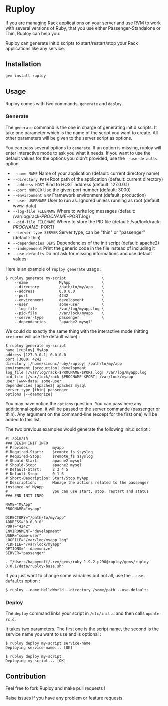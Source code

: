 # Ruploy

If you are managing Rack applications on your server and use RVM to work with
several versions of Ruby, that you use either Passenger-Standalone or Thin, Ruploy can help you.

Ruploy can generate init.d scripts to start/restart/stop your Rack applications like any service.

## Installation

    gem install ruploy

## Usage

Ruploy comes with two commands, `generate` and `deploy`.

### Generate

The `generate` command is the one in charge of generating init.d scripts. It
take one parameter which is the name of the script you want to create. All other
parameters will be given to the server script as options.

You can pass several options to `generate`. If an option is missing, ruploy will
enter interactive mode to ask you what it needs. If you want to use the default
values for the options you didn't provided, use the `--use-defaults` option.

* `--name NAME`           Name of your application (default: current directory name)
* `--directory PATH`      Root path of the application (default: current directory)
* `--address HOST`        Bind to HOST address (default: 127.0.0.1)
* `--port NUMBER`         Use the given port number (default: 3000)
* `--environment ENV`     Framework environment (default: production)
* `--user USERNAME`       User to run as. Ignored unless running as root (default: www-data)
* `--log-file FILENAME`   Where to write log messages (default: /var/log/rack-$PROCNAME-$PORT.log)
* `--pid-file FILENAME`   Where to store the PID file (default: /var/lock/rack-$PROCNAME-$PORT)
* `--server-type SERVER`  Server type, can be "thin" or "passenger" (default: thin)
* `--dependencies DEPS`   Dependencies of the init script (default: apache2)
* `--independent`         Print the generic code in the file instead of including it
* `--use-defaults`        Do not ask for missing informations and use default values

Here is an example of `ruploy generate` usage :

    $ ruploy generate my-script                \
        --name              MyApp              \
        --directory         /path/to/my/app    \
        --address           0.0.0.0            \
        --port              4242               \
        --environment       development        \
        --user              some-user          \
        --log-file          /var/log/myapp.log \
        --pid-file          /var/lock/myapp    \
        --server-type       passenger          \
        --dependencies      "apache2 mysql"

We could do exactly the same thing with the interactive mode (hitting `<return>`
will  use the default value) :

    $ ruploy generate my-script
    name |ruploy| MyApp
    address |127.0.0.1| 0.0.0.0
    port |3000| 4242
    directory |/home/simonc/ruby/ruploy| /path/to/my/app
    environment |production| development
    log_file |/var/log/rack-$PROCNAME-$PORT.log| /var/log/myapp.log
    pid_file |/var/lock/rack-$PROCNAME-$PORT| /var/lock/myapp
    user |www-data| some-user
    dependencies |apache2| apache2 mysql
    server_type |thin| passenger
    options |--daemonize|

You may have notice the `options` question. You can pass here any additionnal
option, it will be passed to the server commande (passenger or thin). Any
argument on the command-line (except for the first one) will be added to this
list.

The two previous examples would generate the following init.d script :

    #! /bin/sh
    ### BEGIN INIT INFO
    # Provides:          myapp
    # Required-Start:    $remote_fs $syslog
    # Required-Stop:     $remote_fs $syslog
    # Should-Start:      apache2 mysql
    # Should-Stop:       apache2 mysql
    # Default-Start:     2 3 4 5
    # Default-Stop:      0 1 6
    # Short-Description: Start/Stop MyApp
    # Description:       Manage the actions related to the passenger instance of MyApp
    #                    you can use start, stop, restart and status
    ### END INIT INFO
    
    NAME="MyApp"
    PROCNAME="myapp"
    
    DIRECTORY="/path/to/my/app"
    ADDRESS="0.0.0.0"
    PORT="4242"
    ENVIRONMENT="development"
    USER="some-user"
    LOGFILE="/var/log/myapp.log"
    PIDFILE="/var/lock/myapp"
    OPTIONS="--daemonize"
    SERVER="passenger"
    
    . "/Users/happynoff/.rvm/gems/ruby-1.9.2-p290@ruploy/gems/ruploy-0.0.1/data/ruploy-base.sh"

If you just want to change some variables but not all, use the `--use-defaults`
option :

    $ ruploy --name HelloWorld --directory /some/path --use-defaults

### Deploy

The `deploy` command links your script in `/etc/init.d` and then calls
`update-rc.d`.

It takes two parameters. The first one is the script name, the second is the
service name you want to use and is optional :

    $ ruploy deploy my-script service-name
    Deploying service-name... [OK]
    
    $ ruploy deploy my-script
    Deploying my-script... [OK]

## Contribution

Feel free to fork Ruploy and make pull requests !

Raise issues if you have any problem or feature requests.
